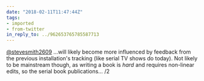 ```yaml
---
date: "2018-02-11T11:47:44Z"
tags:
- imported
- from-twitter
in_reply_to: ../962653765785587713
---
```

[@stevesmith2609](/twitter/#/stevesmith2609) …will likely become more influenced by feedback from the previous installation's tracking \(like serial TV shows do today\). Not likely to be mainstream though, as writing a book is *hard* and requires non-linear edits, so the serial book publications… /2
